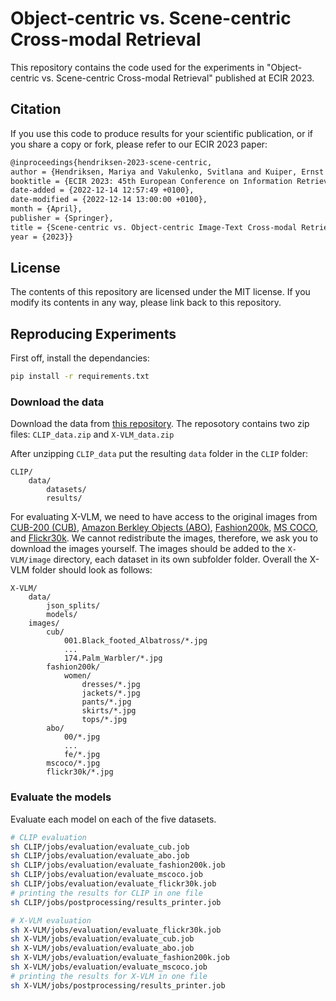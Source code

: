 # Object-centric vs. Scene-centric Cross-modal Retrieval

This repository contains the code used for the experiments in "Object-centric vs. Scene-centric Cross-modal Retrieval" published at ECIR 2023.

## Citation
If you use this code to produce results for your scientific publication, or if you share a copy or fork, please refer to our ECIR 2023 paper:

```latex
@inproceedings{hendriksen-2023-scene-centric,
author = {Hendriksen, Mariya and Vakulenko, Svitlana and Kuiper, Ernst and de Rijke, Maarten},
booktitle = {ECIR 2023: 45th European Conference on Information Retrieval},
date-added = {2022-12-14 12:57:49 +0100},
date-modified = {2022-12-14 13:00:00 +0100},
month = {April},
publisher = {Springer},
title = {Scene-centric vs. Object-centric Image-Text Cross-modal Retrieval: A Reproducibility Study },
year = {2023}}
```

## License
The contents of this repository are licensed under the MIT license. If you modify its contents in any way, please link back to this repository.


## Reproducing Experiments

First off, install the dependancies:
```bash
pip install -r requirements.txt
```

### Download the data
Download the data from [this repository](https://zenodo.org/record/7298031#.Y2jgU-zMLtV). The reposotory contains two zip files: `CLIP_data.zip` and `X-VLM_data.zip`


After unzipping `CLIP_data` put the resulting `data` folder in the `CLIP` folder:

```angular2html
CLIP/
    data/
        datasets/
        results/
```


For evaluating X-VLM, we need to have access to the original images from [CUB-200 (CUB)](http://www.vision.caltech.edu/datasets/cub_200_2011/), [Amazon Berkley Objects (ABO)](https://amazon-berkeley-objects.s3.amazonaws.com/index.html), [Fashion200k](https://github.com/xthan/fashion-200k), [MS COCO](https://cocodataset.org), and [Flickr30k](https://shannon.cs.illinois.edu/DenotationGraph/). We cannot redistribute the images, therefore, we ask you to download the images yourself. The images should be added to the `X-VLM/image` directory, each dataset in its own subfolder folder.
Overall the X-VLM folder should look as follows:

```angular2html
X-VLM/
    data/
        json_splits/
        models/
    images/
        cub/
            001.Black_footed_Albatross/*.jpg
            ...
            174.Palm_Warbler/*.jpg
        fashion200k/
            women/
                dresses/*.jpg
                jackets/*.jpg
                pants/*.jpg
                skirts/*.jpg
                tops/*.jpg
        abo/
            00/*.jpg
            ...
            fe/*.jpg
        mscoco/*.jpg
        flickr30k/*.jpg
```

### Evaluate the models
Evaluate each model on each of the five datasets.

```bash
# CLIP evaluation
sh CLIP/jobs/evaluation/evaluate_cub.job
sh CLIP/jobs/evaluation/evaluate_abo.job
sh CLIP/jobs/evaluation/evaluate_fashion200k.job
sh CLIP/jobs/evaluation/evaluate_mscoco.job
sh CLIP/jobs/evaluation/evaluate_flickr30k.job
# printing the results for CLIP in one file
sh CLIP/jobs/postprocessing/results_printer.job

# X-VLM evaluation
sh X-VLM/jobs/evaluation/evaluate_flickr30k.job 
sh X-VLM/jobs/evaluation/evaluate_cub.job 
sh X-VLM/jobs/evaluation/evaluate_abo.job 
sh X-VLM/jobs/evaluation/evaluate_fashion200k.job 
sh X-VLM/jobs/evaluation/evaluate_mscoco.job 
# printing the results for X-VLM in one file
sh X-VLM/jobs/postprocessing/results_printer.job
```
